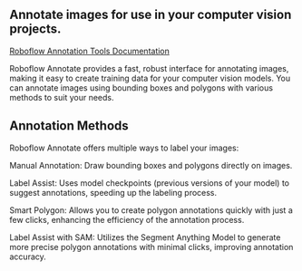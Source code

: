 ## Annotate images for use in your computer vision projects.

[Roboflow Annotation Tools Documentation](https://docs.roboflow.com/annotate/annotation-tools)


Roboflow Annotate provides a fast, robust interface for annotating images, making it easy to create training data for your computer vision models. You can annotate images using bounding boxes and polygons with various methods to suit your needs.

## Annotation Methods
Roboflow Annotate offers multiple ways to label your images:

Manual Annotation: Draw bounding boxes and polygons directly on images.

Label Assist: Uses model checkpoints (previous versions of your model) to suggest annotations, speeding up the labeling process.

Smart Polygon: Allows you to create polygon annotations quickly with just a few clicks, enhancing the efficiency of the annotation process.

Label Assist with SAM: Utilizes the Segment Anything Model to generate more precise polygon annotations with minimal clicks, improving annotation accuracy.

